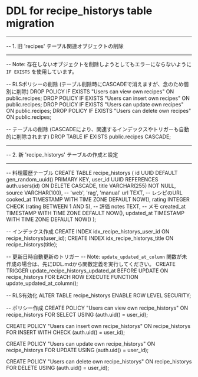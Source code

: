 # DDL for recipe_historys table migration

-- ----------------------------------------------------------------
-- 1. 旧 'recipes' テーブル関連オブジェクトの削除
-- ----------------------------------------------------------------
-- Note: 存在しないオブジェクトを削除しようとしてもエラーにならないように `IF EXISTS` を使用しています。

-- RLSポリシーの削除 (テーブル削除時にCASCADEで消えますが、念のため個別に削除)
DROP POLICY IF EXISTS "Users can view own recipes" ON public.recipes;
DROP POLICY IF EXISTS "Users can insert own recipes" ON public.recipes;
DROP POLICY IF EXISTS "Users can update own recipes" ON public.recipes;
DROP POLICY IF EXISTS "Users can delete own recipes" ON public.recipes;

-- テーブルの削除 (CASCADEにより、関連するインデックスやトリガーも自動的に削除されます)
DROP TABLE IF EXISTS public.recipes CASCADE;


-- ----------------------------------------------------------------
-- 2. 新 'recipe_historys' テーブルの作成と設定
-- ----------------------------------------------------------------

-- 料理履歴テーブル
CREATE TABLE recipe_historys (
    id UUID DEFAULT gen_random_uuid() PRIMARY KEY,
    user_id UUID REFERENCES auth.users(id) ON DELETE CASCADE,
    title VARCHAR(255) NOT NULL,
    source VARCHAR(100), -- 'web', 'rag', 'manual'
    url TEXT, -- レシピのURL
    cooked_at TIMESTAMP WITH TIME ZONE DEFAULT NOW(),
    rating INTEGER CHECK (rating BETWEEN 1 AND 5), -- 評価
    notes TEXT, -- メモ
    created_at TIMESTAMP WITH TIME ZONE DEFAULT NOW(),
    updated_at TIMESTAMP WITH TIME ZONE DEFAULT NOW()
);

-- インデックス作成
CREATE INDEX idx_recipe_historys_user_id ON recipe_historys(user_id);
CREATE INDEX idx_recipe_historys_title ON recipe_historys(title);

-- 更新日時自動更新のトリガー
-- Note: `update_updated_at_column` 関数が未作成の場合は、先にDDL.mdから関数定義を実行してください。
CREATE TRIGGER update_recipe_historys_updated_at BEFORE UPDATE ON recipe_historys
    FOR EACH ROW EXECUTE FUNCTION update_updated_at_column();

-- RLS有効化
ALTER TABLE recipe_historys ENABLE ROW LEVEL SECURITY;

-- ポリシー作成
CREATE POLICY "Users can view own recipe_historys" ON recipe_historys
    FOR SELECT USING (auth.uid() = user_id);

CREATE POLICY "Users can insert own recipe_historys" ON recipe_historys
    FOR INSERT WITH CHECK (auth.uid() = user_id);

CREATE POLICY "Users can update own recipe_historys" ON recipe_historys
    FOR UPDATE USING (auth.uid() = user_id);

CREATE POLICY "Users can delete own recipe_historys" ON recipe_historys
    FOR DELETE USING (auth.uid() = user_id);
